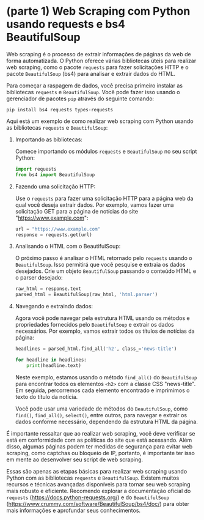 # (parte 1) Web Scraping com Python usando requests e bs4 BeautifulSoup

Web scraping é o processo de extrair informações de páginas da web de forma automatizada. O Python oferece várias bibliotecas úteis para realizar web scraping, como o pacote `requests` para fazer solicitações HTTP e o pacote `BeautifulSoup` (bs4) para analisar e extrair dados do HTML.

Para começar a raspagem de dados, você precisa primeiro instalar as bibliotecas `requests` e `BeautifulSoup`. Você pode fazer isso usando o gerenciador de pacotes `pip` através do seguinte comando:

```
pip install bs4 requests types-requests
```

Aqui está um exemplo de como realizar web scraping com Python usando as bibliotecas `requests` e `BeautifulSoup`:

1. Importando as bibliotecas:

   Comece importando os módulos `requests` e `BeautifulSoup` no seu script Python:

   ```python
   import requests
   from bs4 import BeautifulSoup
   ```

2. Fazendo uma solicitação HTTP:

   Use o `requests` para fazer uma solicitação HTTP para a página web da qual você deseja extrair dados. Por exemplo, vamos fazer uma solicitação GET para a página de notícias do site "https://www.example.com":

   ```python
   url = "https://www.example.com"
   response = requests.get(url)
   ```

3. Analisando o HTML com o BeautifulSoup:

   O próximo passo é analisar o HTML retornado pelo `requests` usando o `BeautifulSoup`. Isso permitirá que você pesquise e extraia os dados desejados. Crie um objeto `BeautifulSoup` passando o conteúdo HTML e o parser desejado:

   ```python
   raw_html = response.text
   parsed_html = BeautifulSoup(raw_html, 'html.parser')
   ```

4. Navegando e extraindo dados:

   Agora você pode navegar pela estrutura HTML usando os métodos e propriedades fornecidos pelo `BeautifulSoup` e extrair os dados necessários. Por exemplo, vamos extrair todos os títulos de notícias da página:

   ```python
   headlines = parsed_html.find_all('h2', class_='news-title')
   
   for headline in headlines:
       print(headline.text)
   ```

   Neste exemplo, estamos usando o método `find_all()` do `BeautifulSoup` para encontrar todos os elementos `<h2>` com a classe CSS "news-title". Em seguida, percorremos cada elemento encontrado e imprimimos o texto do título da notícia.

   Você pode usar uma variedade de métodos do `BeautifulSoup`, como `find()`, `find_all()`, `select()`, entre outros, para navegar e extrair os dados conforme necessário, dependendo da estrutura HTML da página.

É importante ressaltar que ao realizar web scraping, você deve verificar se está em conformidade com as políticas do site que está acessando. Além disso, algumas páginas podem ter medidas de segurança para evitar web scraping, como captchas ou bloqueio de IP, portanto, é importante ter isso em mente ao desenvolver seu script de web scraping.

Essas são apenas as etapas básicas para realizar web scraping usando Python com as bibliotecas `requests` e `BeautifulSoup`. Existem muitos recursos e técnicas avançadas disponíveis para tornar seu web scraping mais robusto e eficiente. Recomendo explorar a documentação oficial do `requests` (https://docs.python-requests.org/) e do `BeautifulSoup` (https://www.crummy.com/software/BeautifulSoup/bs4/doc/) para obter mais informações e aprofundar seus conhecimentos.
